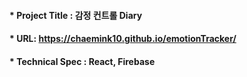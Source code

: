 
#### * Project Title : 감정 컨트롤 Diary
#### * URL: https://chaemink10.github.io/emotionTracker/
#### * Technical Spec : React, Firebase
